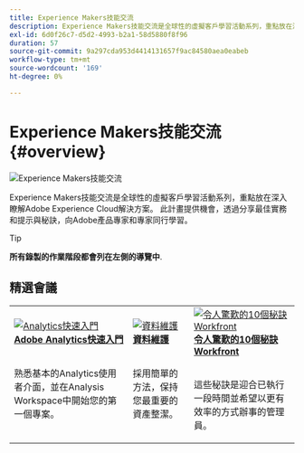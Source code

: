 ```yaml
---
title: Experience Makers技能交流
description: Experience Makers技能交流是全球性的虛擬客戶學習活動系列，重點放在深入瞭解Adobe Experience Cloud解決方案。
exl-id: 6d0f26c7-d5d2-4993-b2a1-58d5880f8f96
duration: 57
source-git-commit: 9a297cda953d4414131657f9ac84580aea0eabeb
workflow-type: tm+mt
source-wordcount: '169'
ht-degree: 0%

---
```


# Experience Makers技能交流 {#overview}

<img alt="Experience Makers技能交流" src="https://cdn.experienceleague.adobe.com/thumb/the-skill-exchange.png" />

Experience Makers技能交流是全球性的虛擬客戶學習活動系列，重點放在深入瞭解Adobe Experience Cloud解決方案。 此計畫提供機會，透過分享最佳實務和提示與秘訣，向Adobe產品專家和專家同行學習。

>[!TIP]
>
>**所有錄製的作業階段都會列在左側的導覽中**.

<div id="recs-overview-body-1"></div>
<div id="recs-overview-body-2"></div>
<div id="recs-overview-body-3"></div>
<div id="recs-overview-body-4"></div>
<div id="recs-overview-body-5"></div>
<div id="recs-overview-body-6"></div>

<div id="past-events">


</div>

## 精選會議

<table>
  <tr>
   <td>
      <a href="analytics/jun2021/getting-started.md">
      <img alt="Analytics快速入門" src="./assets/analytics-getting-started.png"/>
      </a>
      <div>
         <a href="analytics/jun2021/getting-started.md"><strong>Adobe Analytics快速入門</strong></a>
<!---         <br/><em>foo</em> -->
      </div>
      <p>
        <br/>
         熟悉基本的Analytics使用者介面，並在Analysis Workspace中開始您的第一個專案。
      </p>
    </td>
   <td>
      <a href="marketo/feb2022/data-maintenance.md">
      <img alt="資料維護" src="./assets/data-maintenance.png"/>
      </a>
      <div>
         <a href="marketo/feb2022/data-maintenance.md"><strong>資料維護</strong></a>
<!---         <br/><em>foo</em> -->
      </div>
      <p>
        <br/>
         採用簡單的方法，保持您最重要的資產整潔。
      </p>
    </td>
   <td>
      <a href="workfront/apr2022/ten-tips.md">
      <img alt="令人驚歎的10個秘訣Workfront" src="./assets/workfront-10-tips.png"/>
      </a>
      <div>
         <a href="workfront/apr2022/ten-tips.md"><strong>令人驚歎的10個秘訣Workfront</strong></a>
<!---         <br/><em>foo</em> -->
      </div>
      <p>
        <br/>
         這些秘訣是迎合已執行一段時間並希望以更有效率的方式辦事的管理員。
      </p>
    </td>
  </tr>
</table>
